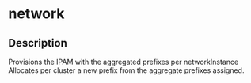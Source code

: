 # network

## Description

Provisions the IPAM with the aggregated prefixes per networkInstance
Allocates per cluster a new prefix from the aggregate prefixes assigned.
